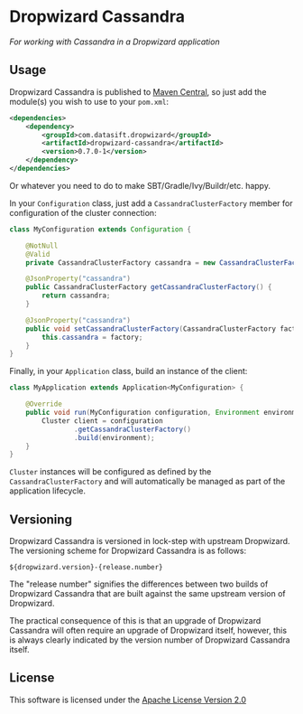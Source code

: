 Dropwizard Cassandra
================

*For working with Cassandra in a Dropwizard application*

Usage
-----

Dropwizard Cassandra is published to [Maven Central](http://search.maven.org/#search|ga|1|g%3Acom.datasift.dropwizard), 
so just add the module(s) you wish to use to your `pom.xml`:

```xml
<dependencies>
    <dependency>
        <groupId>com.datasift.dropwizard</groupId>
        <artifactId>dropwizard-cassandra</artifactId>
        <version>0.7.0-1</version>
    </dependency>
</dependencies>
```

Or whatever you need to do to make SBT/Gradle/Ivy/Buildr/etc. happy.

In your `Configuration` class, just add a `CassandraClusterFactory` member for
configuration of the cluster connection:

```java
class MyConfiguration extends Configuration {

    @NotNull
    @Valid
    private CassandraClusterFactory cassandra = new CassandraClusterFactory();

    @JsonProperty("cassandra")
    public CassandraClusterFactory getCassandraClusterFactory() {
        return cassandra;
    }

    @JsonProperty("cassandra")
    public void setCassandraClusterFactory(CassandraClusterFactory factory) {
        this.cassandra = factory;
    }
}
```

Finally, in your `Application` class, build an instance of the client:

```java
class MyApplication extends Application<MyConfiguration> {

    @Override
    public void run(MyConfiguration configuration, Environment environment) {
        Cluster client = configuration
                .getCassandraClusterFactory()
                .build(environment);
    }
}
```

`Cluster` instances will be configured as defined by the 
`CassandraClusterFactory` and will automatically be managed as part of the 
application lifecycle.

Versioning
----------

Dropwizard Cassandra is versioned in lock-step with upstream Dropwizard. The 
versioning scheme for Dropwizard Cassandra is as follows:

    ${dropwizard.version}-{release.number}

The "release number" signifies the differences between two builds of Dropwizard 
Cassandra that are built against the same upstream version of Dropwizard.

The practical consequence of this is that an upgrade of Dropwizard Cassandra 
will often require an upgrade of Dropwizard itself, however, this is always 
clearly indicated by the version number of Dropwizard Cassandra itself.

License
-------

This software is licensed under the [Apache License Version 2.0](http://www.apache.org/licenses/LICENSE-2.0)

